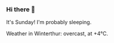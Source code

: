 ### Hi there :wave:

It's Sunday! I'm probably sleeping.

Weather in Winterthur: overcast, at +4°C.
